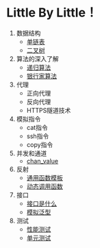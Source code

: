 # Little By Little！

1. 数据结构
	- [单链表](https://github.com/gongshen/GoCase/tree/master/data_structure/%E5%8D%95%E9%93%BE%E8%A1%A8)
	- [二叉树](https://github.com/gongshen/GoCase/tree/master/data_structure/%E4%BA%8C%E5%8F%89%E6%A0%91)
2. 算法的深入了解
	- [递归算法](https://github.com/gongshen/GoCase/tree/master/algorithm/%E9%80%92%E5%BD%92%E7%AE%97%E6%B3%95)
	- [银行家算法](https://github.com/gongshen/GoCase/tree/master/algorithm/%E9%93%B6%E8%A1%8C%E5%AE%B6%E7%AE%97%E6%B3%95)
3. 代理
	- 正向代理
	- 反向代理
	- HTTPS隧道技术
4. 模拟指令
	- cat指令
	- ssh指令
	- copy指令
5. 并发和通道
	- [chan_value](https://github.com/gongshen/GoCase/tree/master/goroutine_channel/chan_val)
6. 反射
	- [通用函数模板](https://github.com/gongshen/GoCase/tree/master/reflect/makefunc%E9%80%9A%E7%94%A8%E6%A8%A1%E6%9D%BF)
	- [动态调用函数](https://github.com/gongshen/GoCase/blob/master/reflect/%E5%8A%A8%E6%80%81%E8%B0%83%E7%94%A8%E6%96%B9%E6%B3%95/main.go)
7. 接口
	- [接口是什么](https://github.com/gongshen/GoCase/blob/master/interface/%E4%BB%80%E4%B9%88%E6%98%AF%E6%8E%A5%E5%8F%A3/interface.md)
	- [模拟泛型](https://github.com/gongshen/GoCase/blob/master/interface/%E6%A8%A1%E6%8B%9F%E6%B3%9B%E5%9E%8B/interface.md)
8. 测试
	- [性能测试](https://github.com/gongshen/GoCase/blob/master/testing/%E6%80%A7%E8%83%BD%E6%B5%8B%E8%AF%95.md)
	- [单元测试](https://github.com/gongshen/GoCase/blob/master/testing/%E5%8D%95%E5%85%83%E6%B5%8B%E8%AF%95.md)